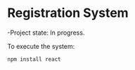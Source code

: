 <h1>Registration System</h1>

-Project state: In progress.

To execute the system:

```npm install react```
